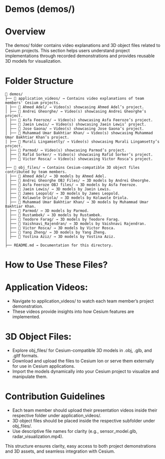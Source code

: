 # **Demos (demos/)**

# **Overview**
The demos/ folder contains video explanations and 3D object files related to Cesium projects. This section helps users understand project implementations through recorded demonstrations and provides reusable 3D models for visualization.


# **Folder Structure**
 ```
📂 demos/
├── 📂 application_videos/ → Contains video explanations of team members' Cesium projects.
│ ├── 📂 Ahmed Adel/ → Video(s) showcasing Ahmed Adel’s project.
│ ├── 📂 Andrei Gheorghe/ → Video(s) showcasing Andrei Gheorghe’s project.
│ ├── 📂 Asfa Feeroze/ → Video(s) showcasing Asfa Feeroze’s project.
│ ├── 📂 Jaein Lewis/ → Video(s) showcasing Jaein Lewis’ project.
│ ├── 📂 Jose Gaona/ → Video(s) showcasing Jose Gaona’s project.
│ ├── 📂 Muhammad Umar Bakhtiar Khan/ → Video(s) showcasing Muhammad Umar Bakhtiar Khan’s project.
│ ├── 📂 Murali Lingamsetty/ → Video(s) showcasing Murali Lingamsetty’s project.
│ ├── 📂 Parmod/ → Video(s) showcasing Parmod’s project.
│ ├── 📂 Rafid Sorker/ → Video(s) showcasing Rafid Sorker’s project.
│ ├── 📂 Victor Rosca/ → Video(s) showcasing Victor Rosca’s project.
│
├── 📂 obj_files/ → Contains Cesium-compatible 3D object files contributed by team members.
│ ├── 📂 Ahmed Adel/ → 3D models by Ahmed Adel.
│ ├── 📂 Andrei Gheorghe OBJ Files/ → 3D models by Andrei Gheorghe.
│ ├── 📂 Asfa Feeroze OBJ files/ → 3D models by Asfa Feeroze.
│ ├── 📂 Jaein Lewis/ → 3D models by Jaein Lewis.
│ ├── 📂 James Leopold/ → 3D models by James Leopold.
│ ├── 📂 Kolawole Oriola/ → 3D models by Kolawole Oriola.
│ ├── 📂 Muhammad Umar Bakhtiar Khan/ → 3D models by Muhammad Umar Bakhtiar Khan.
│ ├── 📂 Parmod/ → 3D models by Parmod.
│ ├── 📂 Rustambek/ → 3D models by Rustambek.
│ ├── 📂 Teodore Farag/ → 3D models by Teodore Farag.
│ ├── 📂 Vaishnavi_Rajendran/ → 3D models by Vaishnavi Rajendran.
│ ├── 📂 Victor Rosca/ → 3D models by Victor Rosca.
│ ├── 📂 Yang Zheng/ → 3D models by Yang Zheng.
│ ├── 📂 Yostina Aziz/ → 3D models by Yostina Aziz.
│
├── README.md → Documentation for this directory.

 ```
 
# **How to Use These Files?**

# **Application Videos:**
- Navigate to application_videos/ to watch each team member’s project demonstration.
- These videos provide insights into how Cesium features are implemented.

# **3D Object Files:**
- Explore obj_files/ for Cesium-compatible 3D models in .obj, .glb, and .gltf formats.
- Download and upload the files to Cesium Ion or serve them externally for use in Cesium applications.
- Import the models dynamically into your Cesium project to visualize and manipulate them.

# **Contribution Guidelines**
- Each team member should upload their presentation videos inside their respective folder under application_videos/.
- 3D object files should be placed inside the respective subfolder under obj_files/.
- Use descriptive file names for clarity (e.g., sensor_model.glb, radar_visualization.mp4).

This structure ensures clarity, easy access to both project demonstrations and 3D assets, and seamless integration with Cesium.